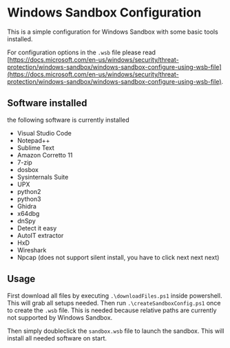# Windows Sandbox Configuration

This is a simple configuration for Windows Sandbox with some basic tools installed.

For configuration options in the `.wsb` file please read [https://docs.microsoft.com/en-us/windows/security/threat-protection/windows-sandbox/windows-sandbox-configure-using-wsb-file](https://docs.microsoft.com/en-us/windows/security/threat-protection/windows-sandbox/windows-sandbox-configure-using-wsb-file).

## Software installed

the following software is currently installed

- Visual Studio Code
- Notepad++
- Sublime Text
- Amazon Corretto 11
- 7-zip
- dosbox
- Sysinternals Suite
- UPX
- python2
- python3
- Ghidra
- x64dbg
- dnSpy
- Detect it easy
- AutoIT extractor
- HxD
- Wireshark
- Npcap (does not support silent install, you have to click next next next)

## Usage

First download all files by executing `.\downloadFiles.ps1` inside powershell. This will grab all setups needed. Then run `.\createSandboxConfig.ps1` once to create the `.wsb` file. This is needed because relative paths are currently not supported by Windows Sandbox.

Then simply doubleclick the `sandbox.wsb` file to launch the sandbox. This will install all needed software on start.
